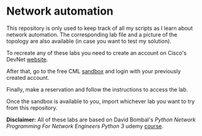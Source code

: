 # Network automation

This repository is only used to keep track of all my scripts as I learn about network automation. The corresponding lab file and a picture of the topology are also available (in case you want to test my solution).  

To recreate any of these labs you need to create an account on Cisco's DevNet [website](https://developer.cisco.com/site/sandbox/).  

After that, go to the free CML [sandbox](http://bit.ly/freecml) and login with your previously created account.

Finally, make a reservation and follow the instructions to access the lab.  

Once the sandbox is available to you, import whichever lab you want to try from this repository.

**Disclaimer:** All of these labs are based on David Bombal's *Python Network Programming For Network Engineers Python 3* udemy [course](https://www.udemy.com/course/python-network-programming-for-network-engineers-python-3/).
